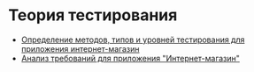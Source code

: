 # Теория тестирования

 - [Определение методов, типов и уровней тестирования для приложения интернет-магазин](https://docs.google.com/spreadsheets/d/1RPo7VzhyKFiM1RMaaD5-7bOR8T70lZEk/edit?usp=drive_link&ouid=113395346112533326169&rtpof=true&sd=true)
 - [Анализ требований для приложения "Интернет-магазин"](https://docs.google.com/spreadsheets/d/1J5jTcEabmDL5RBsi5GDtZKbuRTmEKQMi/edit?usp=drive_link&ouid=113395346112533326169&rtpof=true&sd=true)

